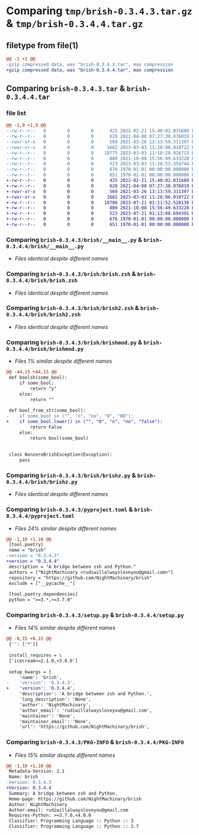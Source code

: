 # Comparing `tmp/brish-0.3.4.3.tar.gz` & `tmp/brish-0.3.4.4.tar.gz`

## filetype from file(1)

```diff
@@ -1 +1 @@
-gzip compressed data, was "brish-0.3.4.3.tar", max compression
+gzip compressed data, was "brish-0.3.4.4.tar", max compression
```

## Comparing `brish-0.3.4.3.tar` & `brish-0.3.4.4.tar`

### file list

```diff
@@ -1,9 +1,9 @@
--rw-r--r--   0        0        0      425 2022-02-21 15:40:02.031680 brish-0.3.4.3/brish/__init__.py
--rw-r--r--   0        0        0      628 2021-04-08 07:27:38.876019 brish-0.3.4.3/brish/__main__.py
--rwxr-xr-x   0        0        0      569 2021-03-26 13:13:59.311397 brish-0.3.4.3/brish/brish.zsh
--rwxr-xr-x   0        0        0     1682 2023-03-03 11:28:06.010722 brish-0.3.4.3/brish/brish2.zsh
--rw-r--r--   0        0        0    18775 2023-03-03 11:18:20.926713 brish-0.3.4.3/brish/brishmod.py
--rw-r--r--   0        0        0      800 2021-10-08 15:56:49.633228 brish-0.3.4.3/brish/brishz.py
--rw-r--r--   0        0        0      523 2023-03-03 11:28:53.354744 brish-0.3.4.3/pyproject.toml
--rw-r--r--   0        0        0      676 1970-01-01 00:00:00.000000 brish-0.3.4.3/setup.py
--rw-r--r--   0        0        0      651 1970-01-01 00:00:00.000000 brish-0.3.4.3/PKG-INFO
+-rw-r--r--   0        0        0      425 2022-02-21 15:40:02.031680 brish-0.3.4.4/brish/__init__.py
+-rw-r--r--   0        0        0      628 2021-04-08 07:27:38.876019 brish-0.3.4.4/brish/__main__.py
+-rwxr-xr-x   0        0        0      569 2021-03-26 13:13:59.311397 brish-0.3.4.4/brish/brish.zsh
+-rwxr-xr-x   0        0        0     1682 2023-03-03 11:28:06.010722 brish-0.3.4.4/brish/brish2.zsh
+-rw-r--r--   0        0        0    18786 2023-07-21 01:11:52.528138 brish-0.3.4.4/brish/brishmod.py
+-rw-r--r--   0        0        0      800 2021-10-08 15:56:49.633228 brish-0.3.4.4/brish/brishz.py
+-rw-r--r--   0        0        0      523 2023-07-21 01:13:08.694391 brish-0.3.4.4/pyproject.toml
+-rw-r--r--   0        0        0      676 1970-01-01 00:00:00.000000 brish-0.3.4.4/setup.py
+-rw-r--r--   0        0        0      651 1970-01-01 00:00:00.000000 brish-0.3.4.4/PKG-INFO
```

### Comparing `brish-0.3.4.3/brish/__main__.py` & `brish-0.3.4.4/brish/__main__.py`

 * *Files identical despite different names*

### Comparing `brish-0.3.4.3/brish/brish.zsh` & `brish-0.3.4.4/brish/brish.zsh`

 * *Files identical despite different names*

### Comparing `brish-0.3.4.3/brish/brish2.zsh` & `brish-0.3.4.4/brish/brish2.zsh`

 * *Files identical despite different names*

### Comparing `brish-0.3.4.3/brish/brishmod.py` & `brish-0.3.4.4/brish/brishmod.py`

 * *Files 1% similar despite different names*

```diff
@@ -44,15 +44,15 @@
 def boolsh(some_bool):
     if some_bool:
         return "y"
     else:
         return ""
 
 def bool_from_str(some_bool):
-    if some_bool in ("", "n", "no", "N", "NO"):
+    if some_bool.lower() in ("", "0", "n", "no", "false"):
         return False
     else:
         return bool(some_bool)
 
 
 class NonzeroBrishException(Exception):
     pass
```

### Comparing `brish-0.3.4.3/brish/brishz.py` & `brish-0.3.4.4/brish/brishz.py`

 * *Files identical despite different names*

### Comparing `brish-0.3.4.3/pyproject.toml` & `brish-0.3.4.4/pyproject.toml`

 * *Files 24% similar despite different names*

```diff
@@ -1,10 +1,10 @@
 [tool.poetry]
 name = "brish"
-version = "0.3.4.3"
+version = "0.3.4.4"
 description = "A bridge between zsh and Python."
 authors = ["NightMachinary <rudiwillalwaysloveyou@gmail.com>"]
 repository = "https://github.com/NightMachinary/brish"
 exclude = ["__pycache__"]
 
 [tool.poetry.dependencies]
 python = "==3.*,>=3.7.0"
```

### Comparing `brish-0.3.4.3/setup.py` & `brish-0.3.4.4/setup.py`

 * *Files 14% similar despite different names*

```diff
@@ -8,15 +8,15 @@
 {'': ['*']}
 
 install_requires = \
 ['icecream>=2.1.0,<3.0.0']
 
 setup_kwargs = {
     'name': 'brish',
-    'version': '0.3.4.3',
+    'version': '0.3.4.4',
     'description': 'A bridge between zsh and Python.',
     'long_description': 'None',
     'author': 'NightMachinary',
     'author_email': 'rudiwillalwaysloveyou@gmail.com',
     'maintainer': 'None',
     'maintainer_email': 'None',
     'url': 'https://github.com/NightMachinary/brish',
```

### Comparing `brish-0.3.4.3/PKG-INFO` & `brish-0.3.4.4/PKG-INFO`

 * *Files 15% similar despite different names*

```diff
@@ -1,10 +1,10 @@
 Metadata-Version: 2.1
 Name: brish
-Version: 0.3.4.3
+Version: 0.3.4.4
 Summary: A bridge between zsh and Python.
 Home-page: https://github.com/NightMachinary/brish
 Author: NightMachinary
 Author-email: rudiwillalwaysloveyou@gmail.com
 Requires-Python: >=3.7.0,<4.0.0
 Classifier: Programming Language :: Python :: 3
 Classifier: Programming Language :: Python :: 3.7
```

